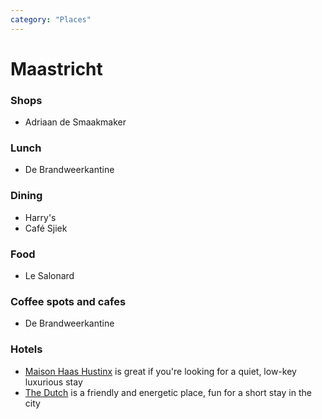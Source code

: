 ```yaml
---
category: "Places"
---
```


# Maastricht
### Shops
- Adriaan de Smaakmaker

### Lunch
- De Brandweerkantine

### Dining
- Harry's
- Café Sjiek

### Food
- Le Salonard

### Coffee spots and cafes
- De Brandweerkantine

### Hotels
- [Maison Haas Hustinx](https://www.haashustinx.nl/) is great if you're looking for a quiet, low-key luxurious stay
- [The Dutch](https://www.hotelthedutch.com/) is a friendly and energetic place, fun for a short stay in the city